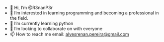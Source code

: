 - 👋 Hi, I’m @R3nanP3r
- 👀 I’m interested in learning programming and becoming a professional in the field.
- 🌱 I’m currently learning python
- 💞️ I’m looking to collaborate on with everyone
- 📫 How to reach me email: alvesrenan.pereira@gmail.com

<!---
R3nanP3r/R3nanP3r is a ✨ special ✨ repository because its `README.md` (this file) appears on your GitHub profile.
You can click the Preview link to take a look at your changes.
--->
